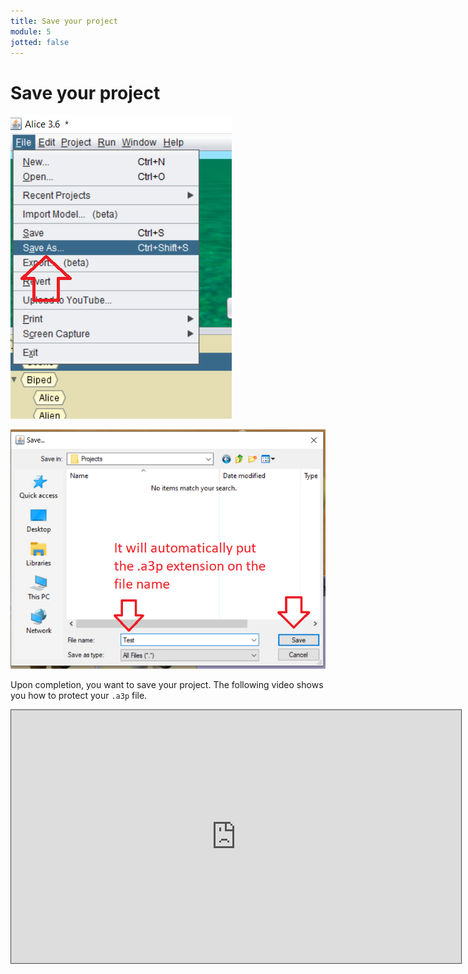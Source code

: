 ```yaml
---
title: Save your project
module: 5
jotted: false
---
```


# Save your project

<p><img src="../imgs/SaveAs1.png" alt="Save As" /></p>

<p><img src="../imgs/SaveAs2.png" alt="Save As 2" /></p>

Upon completion, you want to save your project.  The following video shows you how to protect your `.a3p` file.  

<p><iframe src="https://umontana.hosted.panopto.com/Panopto/Pages/Embed.aspx?id=95e3f22d-a3f7-4443-9e8b-b10d015559d8&autoplay=false&offerviewer=true&showtitle=false&showbrand=false&captions=false&interactivity=none" height="405" width="720" style="border: 1px solid #464646;" allowfullscreen allow="autoplay" aria-label="Panopto Embedded Video Player"></iframe></p>